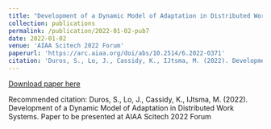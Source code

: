```yaml
---
title: "Development of a Dynamic Model of Adaptation in Distributed Work Systems"
collection: publications
permalink: /publication/2022-01-02-pub7
date: 2022-01-02
venue: 'AIAA Scitech 2022 Forum'
paperurl: 'https://arc.aiaa.org/doi/abs/10.2514/6.2022-0371'
citation: 'Duros, S., Lo, J., Cassidy, K., IJtsma, M. (2022). Development of a Dynamic Model of Adaptation in Distributed Work Systems. Paper to be presented at AIAA Scitech 2022 Forum'
---
```


<a href='https://arc.aiaa.org/doi/abs/10.2514/6.2022-0371'>Download paper here</a>

Recommended citation: Duros, S., Lo, J., Cassidy, K., IJtsma, M. (2022). Development of a Dynamic Model of Adaptation in Distributed Work Systems. Paper to be presented at AIAA Scitech 2022 Forum